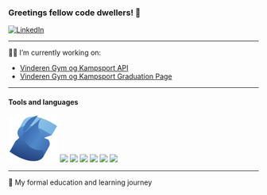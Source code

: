 ### Greetings fellow code dwellers! 👋

[![LinkedIn](https://img.shields.io/badge/LinkedIn-blue?style=flat-square&logo=linkedin)](https://www.linkedin.com/in/huy-xuan-nguyen-299717212/)

---

🔭👯 I’m currently working on:

- [Vinderen Gym og Kampsport API](https://github.com/Hustlenut/VinderenApi)
- [Vinderen Gym og Kampsport Graduation Page](https://github.com/Hustlenut/vinderengymgrad)

---

#### Tools and languages

<div>
  <img src="/icons/solidstart.svg"
  <img src="https://img.icons8.com/color/48/java-coffee-cup-logo--v1.png">
  <img src="https://img.icons8.com/color/48/c-sharp-logo-2.png">
  <img src="https://img.icons8.com/color/48/typescript.png">
  <img src="https://img.icons8.com/external-others-amoghdesign/48/external-react-native-soleicons-fill-vol-1-others-amoghdesign.png">
  <img src="https://img.icons8.com/color/48/net-framework.png">
  <img src="https://img.icons8.com/color/48/docker.png">
  <img src="https://img.icons8.com/nolan/64/unity.png">
</div>

---

🌱 My formal education and learning journey


<!--
**Hustlenut/Hustlenut** is a ✨ _special_ ✨ repository because its `README.md` (this file) appears on your GitHub profile.

Here are some ideas to get you started:

- 🔭 I’m currently working on ...
- 🌱 I’m currently learning ...
- 👯 I’m looking to collaborate on ...
- 🤔 I’m looking for help with ...
- 💬 Ask me about ...
- 📫 How to reach me: ...
- 😄 Pronouns: ...
- ⚡ Fun fact: ...
-->

